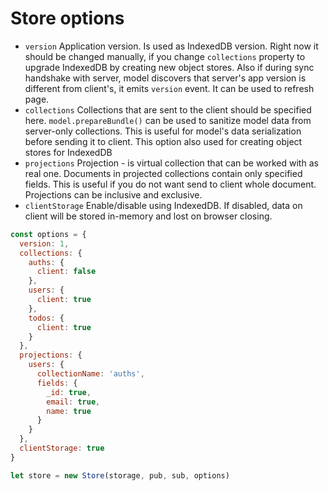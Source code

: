 # Store options

- `version` Application version. Is used as IndexedDB version. Right now it should be changed manually, if you change `collections` property to upgrade IndexedDB by creating new object stores. Also if during sync handshake with server, model discovers that server's app version is different from client's, it emits `version` event. It can be used to refresh page.
- `collections` Collections that are sent to the client should be specified here. `model.prepareBundle()` can be used to sanitize model data from server-only collections. This is useful for model's data serialization before sending it to client. This option also used for creating object stores for IndexedDB
- `projections` Projection - is virtual collection that can be worked with as real one. Documents in projected collections contain only specified fields. This is useful if you do not want send to client whole document. Projections can be inclusive and exclusive.
- `clientStorage` Enable/disable using IndexedDB. If disabled, data on client will be stored in-memory and lost on browser closing.


```js
const options = {
  version: 1,
  collections: {
    auths: {
      client: false
    },
    users: {
      client: true
    },
    todos: {
      client: true
    }
  },
  projections: {
    users: {
      collectionName: 'auths',
      fields: {
        _id: true,
        email: true,
        name: true
      }
    }
  },
  clientStorage: true
}

let store = new Store(storage, pub, sub, options)
```
